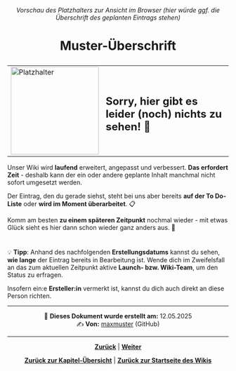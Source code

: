 <p align="center"><em>Vorschau des Platzhalters zur Ansicht im Browser (hier würde ggf. die Überschrift des geplanten Eintrags stehen)</em></p>

# <p align="center">Muster-Überschrift</p>

<div align="center">
  <table>
    <tr>
      <td>
        <img src="https://github.com/user-attachments/assets/69b70f12-916c-4167-8920-c6055f5903d5" alt="Platzhalter" width="200">
      </td>
      <td>
        <h2>Sorry, hier gibt es leider (noch) nichts zu sehen! 👀</h2>
      </td>
    </tr>
  </table>
</div>

Unser Wiki wird **laufend** erweitert, angepasst und verbessert. **Das erfordert Zeit** - deshalb kann der ein oder andere geplante Inhalt manchmal nicht sofort umgesetzt werden.

Der Eintrag, den du gerade siehst, steht bei uns aber bereits **auf der To Do-Liste** oder **wird im Moment überarbeitet**. 📋

Komm am besten **zu einem späteren Zeitpunkt** nochmal wieder - mit etwas Glück sieht es hier dann schon wieder ganz anders aus. 🚀

#

💡 **Tipp**: Anhand des nachfolgenden **Erstellungsdatums** kannst du sehen, **wie lange** der Eintrag bereits in Bearbeitung ist. Wende dich im Zweifelsfall an das zum aktuellen Zeitpunkt aktive **Launch- bzw. Wiki-Team**, um den Status zu erfragen.

Insofern ein:e **Ersteller:in** vermerkt ist, kannst du dich auch direkt an diese Person richten.

---

<p align="center">
📅 <strong>Dieses Dokument wurde erstellt am:</strong> 12.05.2025
<br>
✍️ <strong>Von:</strong> <a href="https://github.com/dein_github_username">maxmuster</a> (GitHub)
</p>

---

<p align="center"><a href="/docs/00-willkommen/03-styleguide/00-platzhalter/01-anleitung/README.md"><strong>Zurück</strong></a> | <a href="/docs/01-organisation/README.md"><strong>Weiter</strong></a></p>

<p align="center">
<a href="/docs/00-willkommen/03-styleguide/00-platzhalter/README.md/#dieses-thema-beinhaltet-folgende-kapitel"><strong>Zurück zur Kapitel-Übersicht</strong></a> | <a href="/docs/00-willkommen/README.md"><strong>Zurück zur Startseite des Wikis</strong></a>
</p>
